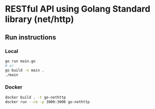 <!--
 Copyright (c) 2021 Go Chronicles
 
 This software is released under the MIT License.
 https://opensource.org/licenses/MIT
-->
# RESTful API using Golang Standard library (net/http)

## Run instructions

### Local
```bash
go run main.go 
# or
go build -o main .
./main
```
### Docker
```bash
docker build . -t go-nethttp
docker run --rm -p 3000:3000 go-nethttp
```